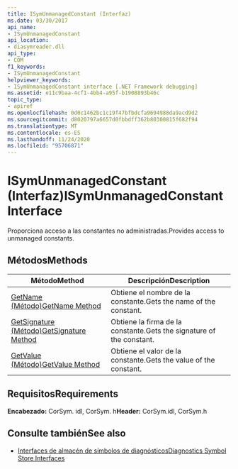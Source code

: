 ```yaml
---
title: ISymUnmanagedConstant (Interfaz)
ms.date: 03/30/2017
api_name:
- ISymUnmanagedConstant
api_location:
- diasymreader.dll
api_type:
- COM
f1_keywords:
- ISymUnmanagedConstant
helpviewer_keywords:
- ISymUnmanagedConstant interface [.NET Framework debugging]
ms.assetid: e11c9baa-4cf1-4bb4-a95f-b1908893b46c
topic_type:
- apiref
ms.openlocfilehash: 0d0c1462bc1c19f47bfbdcfa9694988da9acd9d2
ms.sourcegitcommit: d8020797a6657d0fbbdff362b80300815f682f94
ms.translationtype: MT
ms.contentlocale: es-ES
ms.lasthandoff: 11/24/2020
ms.locfileid: "95706871"
---
```

# <a name="isymunmanagedconstant-interface"></a><span data-ttu-id="8fa51-102">ISymUnmanagedConstant (Interfaz)</span><span class="sxs-lookup"><span data-stu-id="8fa51-102">ISymUnmanagedConstant Interface</span></span>

<span data-ttu-id="8fa51-103">Proporciona acceso a las constantes no administradas.</span><span class="sxs-lookup"><span data-stu-id="8fa51-103">Provides access to unmanaged constants.</span></span>  
  
## <a name="methods"></a><span data-ttu-id="8fa51-104">Métodos</span><span class="sxs-lookup"><span data-stu-id="8fa51-104">Methods</span></span>  
  
|<span data-ttu-id="8fa51-105">Método</span><span class="sxs-lookup"><span data-stu-id="8fa51-105">Method</span></span>|<span data-ttu-id="8fa51-106">Descripción</span><span class="sxs-lookup"><span data-stu-id="8fa51-106">Description</span></span>|  
|------------|-----------------|  
|[<span data-ttu-id="8fa51-107">GetName (Método)</span><span class="sxs-lookup"><span data-stu-id="8fa51-107">GetName Method</span></span>](isymunmanagedconstant-getname-method.md)|<span data-ttu-id="8fa51-108">Obtiene el nombre de la constante.</span><span class="sxs-lookup"><span data-stu-id="8fa51-108">Gets the name of the constant.</span></span>|  
|[<span data-ttu-id="8fa51-109">GetSignature (Método)</span><span class="sxs-lookup"><span data-stu-id="8fa51-109">GetSignature Method</span></span>](isymunmanagedconstant-getsignature-method.md)|<span data-ttu-id="8fa51-110">Obtiene la firma de la constante.</span><span class="sxs-lookup"><span data-stu-id="8fa51-110">Gets the signature of the constant.</span></span>|  
|[<span data-ttu-id="8fa51-111">GetValue (Método)</span><span class="sxs-lookup"><span data-stu-id="8fa51-111">GetValue Method</span></span>](isymunmanagedconstant-getvalue-method.md)|<span data-ttu-id="8fa51-112"> Obtiene el valor de la constante.</span><span class="sxs-lookup"><span data-stu-id="8fa51-112">Gets the value of the constant.</span></span>|  
  
## <a name="requirements"></a><span data-ttu-id="8fa51-113">Requisitos</span><span class="sxs-lookup"><span data-stu-id="8fa51-113">Requirements</span></span>  

 <span data-ttu-id="8fa51-114">**Encabezado:** CorSym. idl, CorSym. h</span><span class="sxs-lookup"><span data-stu-id="8fa51-114">**Header:** CorSym.idl, CorSym.h</span></span>  
  
## <a name="see-also"></a><span data-ttu-id="8fa51-115">Consulte también</span><span class="sxs-lookup"><span data-stu-id="8fa51-115">See also</span></span>

- [<span data-ttu-id="8fa51-116">Interfaces de almacén de símbolos de diagnósticos</span><span class="sxs-lookup"><span data-stu-id="8fa51-116">Diagnostics Symbol Store Interfaces</span></span>](diagnostics-symbol-store-interfaces.md)
